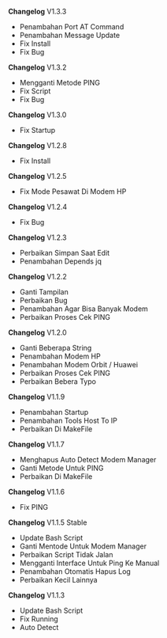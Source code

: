 **Changelog** V1.3.3
- Penambahan Port AT Command
- Penambahan Message Update
- Fix Install
- Fix Bug

**Changelog** V1.3.2
- Mengganti Metode PING
- Fix Script
- Fix Bug

**Changelog** V1.3.0
- Fix Startup

**Changelog** V1.2.8
- Fix Install

**Changelog** V1.2.5
- Fix Mode Pesawat Di Modem HP

**Changelog** V1.2.4
- Fix Bug

**Changelog** V1.2.3
- Perbaikan Simpan Saat Edit
- Penambahan Depends jq

**Changelog** V1.2.2
- Ganti Tampilan
- Perbaikan Bug
- Penambahan Agar Bisa Banyak Modem
- Perbaikan Proses Cek PING

**Changelog** V1.2.0
- Ganti Beberapa String
- Penambahan Modem HP
- Penambahan Modem Orbit / Huawei
- Perbaikan Proses Cek PING
- Perbaikan Bebera Typo

**Changelog** V1.1.9
- Penambahan Startup
- Penambahan Tools Host To IP
- Perbaikan Di MakeFile

**Changelog** V1.1.7
- Menghapus Auto Detect Modem Manager
- Ganti Metode Untuk PING
- Perbaikan Di MakeFile

**Changelog** V1.1.6
- Fix PING

**Changelog** V1.1.5 Stable
- Update Bash Script
- Ganti Mentode Untuk Modem Manager
- Perbaikan Script Tidak Jalan
- Mengganti Interface Untuk Ping Ke Manual
- Penambahan Otomatis Hapus Log
- Perbaikan Kecil Lainnya

**Changelog** V1.1.3
- Update Bash Script
- Fix Running
- Auto Detect